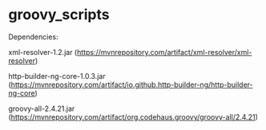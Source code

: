 # groovy_scripts

Dependencies:

xml-resolver-1.2.jar (https://mvnrepository.com/artifact/xml-resolver/xml-resolver)

http-builder-ng-core-1.0.3.jar (https://mvnrepository.com/artifact/io.github.http-builder-ng/http-builder-ng-core)

groovy-all-2.4.21.jar (https://mvnrepository.com/artifact/org.codehaus.groovy/groovy-all/2.4.21)
